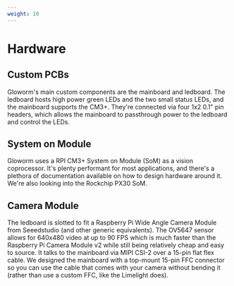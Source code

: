 ```yaml
---
weight: 10
---
```


# Hardware

## Custom PCBs

Gloworm's main custom components are the mainboard and ledboard. The ledboard hosts high power green LEDs and the two small status LEDs, and the mainboard supports the CM3+. They're connected via four 1x2 0.1" pin headers, which allows the mainboard to passthrough power to the ledboard and control the LEDs.

## System on Module

Gloworm uses a RPI CM3+ System on Module (SoM) as a vision coprocessor. It's plenty performant for most applications, and there's a plethora of documentation available on how to design hardware around it. We're also looking into the Rockchip PX30 SoM.

## Camera Module

The ledboard is slotted to fit a Raspberry Pi Wide Angle Camera Module from Seeedstudio (and other generic equivalents). The OV5647 sensor allows for 640x480 video at up to 90 FPS which is much faster than the Raspberry Pi Camera Module v2 while still being relatively cheap and easy to source. It talks to the mainboard via MIPI CSI-2 over a 15-pin flat flex cable. We designed the mainboard with a top-mount 15-pin FFC connector so you can use the cable that comes with your camera without bending it (rather than use a custom FFC, like the Limelight does).